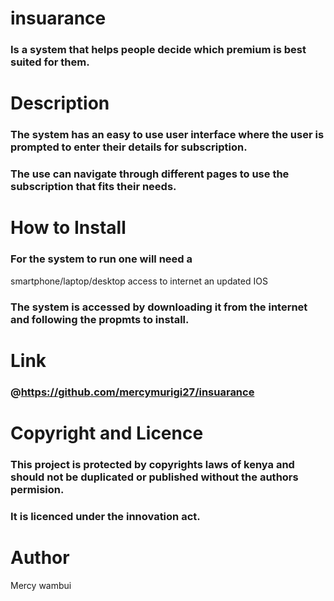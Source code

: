 # insuarance
 ### Is a system that helps people decide which premium is best suited for them.

# Description
 ### The system has an easy to use user interface where the user is prompted to enter their details for subscription.
 ### The use can navigate through different pages to use the subscription that fits their needs.

# How to Install
 ### For the system to run one will need a
   smartphone/laptop/desktop
   access to internet
   an updated IOS
 ### The system is accessed by downloading it from the internet and following the propmts to install.


# Link
 ### @https://github.com/mercymurigi27/insuarance


# Copyright and Licence
 ### This project is protected by copyrights laws of kenya and should not be duplicated or published without the authors permision.
 ### It is licenced under the innovation act.

# Author
  Mercy wambui